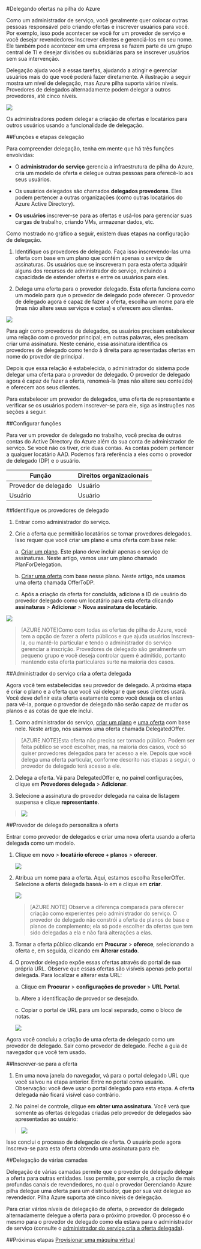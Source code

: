 <properties
    pageTitle="Delegando ofertas na pilha do Azure | Microsoft Azure"
    description="Aprenda a colocar outras pessoas responsável pelo criando ofertas e inscrever usuários para você."
    services="azure-stack"
    documentationCenter=""
    authors="AlfredoPizzirani"
    manager="byronr"
    editor=""/>

<tags
    ms.service="azure-stack"
    ms.workload="na"
    ms.tgt_pltfrm="na"
    ms.devlang="na"
    ms.topic="article"
    ms.date="10/07/2016"
    ms.author="alfredop"/>



#<a name="delegating-offers-in-azure-stack"></a>Delegando ofertas na pilha do Azure


Como um administrador de serviço, você geralmente quer colocar outras pessoas responsável pelo criando ofertas e inscrever usuários para você. Por exemplo, isso pode acontecer se você for um provedor de serviço e você desejar revendedores Inscrever clientes e gerenciá-los em seu nome. Ele também pode acontecer em uma empresa se fazem parte de um grupo central de TI e desejar divisões ou subsidiárias para se inscrever usuários sem sua intervenção.

Delegação ajuda você a essas tarefas, ajudando a atingir e gerenciar usuários mais do que você poderá fazer diretamente. A ilustração a seguir mostra um nível de delegação, mas Azure pilha suporta vários níveis. Provedores de delegados alternadamente podem delegar a outros provedores, até cinco níveis.

![](media/azure-stack-delegated-provider/image1.png)

Os administradores podem delegar a criação de ofertas e locatários para outros usuários usando a funcionalidade de delegação.

##<a name="roles-and-steps-in-delegation"></a>Funções e etapas delegação


Para compreender delegação, tenha em mente que há três funções envolvidas:

-   O **administrador do serviço** gerencia a infraestrutura de pilha do Azure, cria um modelo de oferta e delegue outras pessoas para oferecê-lo aos seus usuários.

-   Os usuários delegados são chamados **delegados provedores**. Eles podem pertencer a outras organizações (como outras locatários do Azure Active Directory).

-   **Os usuários** inscrever-se para as ofertas e usá-los para gerenciar suas cargas de trabalho, criando VMs, armazenar dados, etc.

Como mostrado no gráfico a seguir, existem duas etapas na configuração de delegação.

1.  Identifique os provedores de delegado. Faça isso inscrevendo-las uma oferta com base em um plano que contém apenas o serviço de assinaturas.
    Os usuários que se inscreveram para esta oferta adquirir alguns dos recursos do administrador do serviço, incluindo a capacidade de estender ofertas e entre os usuários para eles.

2.  Delega uma oferta para o provedor delegado. Esta oferta funciona como um modelo para que o provedor de delegado pode oferecer. O provedor de delegado agora é capaz de fazer a oferta, escolha um nome para ele (mas não altere seus serviços e cotas) e oferecem aos clientes.

![](media/azure-stack-delegated-provider/image2.png)

Para agir como provedores de delegados, os usuários precisam estabelecer uma relação com o provedor principal; em outras palavras, eles precisam criar uma assinatura. Neste cenário, essa assinatura identifica os provedores de delegado como tendo à direita para apresentadas ofertas em nome do provedor de principal.

Depois que essa relação é estabelecida, o administrador do sistema pode delegar uma oferta para o provedor de delegado. O provedor de delegado agora é capaz de fazer a oferta, renomeá-la (mas não altere seu conteúdo) e oferecem aos seus clientes.

Para estabelecer um provedor de delegados, uma oferta de representante e verificar se os usuários podem inscrever-se para ele, siga as instruções nas seções a seguir.

##<a name="set-up-roles"></a>Configurar funções


Para ver um provedor de delegado no trabalho, você precisa de outras contas do Active Directory do Azure além da sua conta de administrador de serviço. Se você não os tiver, crie duas contas. As contas podem pertencer a qualquer locatário AAD. Podemos fará referência a eles como o provedor de delegado (DP) e o usuário.

| **Função** | **Direitos organizacionais** |
| -------------------- | ----------------------- |
|  Provedor de delegado | Usuário |
| Usuário | Usuário |

##<a name="identify-the-delegated-providers"></a>Identifique os provedores de delegado


1.  Entrar como administrador do serviço.

2.  Crie a oferta que permitirão locatários se tornar provedores delegados. Isso requer que você criar um plano e uma oferta com base nele:

    a.  [Criar um plano](azure-stack-create-plan.md).
        Este plano deve incluir apenas o serviço de assinaturas. Neste artigo, vamos usar um plano chamado PlanForDelegation.

    b.  [Criar uma oferta](azure-stack-create-offer.md) 
     com base nesse plano. Neste artigo, nós usamos uma oferta chamada OfferToDP.

    c.  Após a criação da oferta for concluída, adicione a ID de usuário do provedor delegado como um locatário para esta oferta clicando     **assinaturas** &gt; **Adicionar** &gt; **Nova assinatura de locatário**.

  ![](media/azure-stack-delegated-provider/image3.png)

> [AZURE.NOTE]Como com todas as ofertas de pilha do Azure, você tem a opção de fazer a oferta públicos e que ajuda usuários Inscreva-la, ou mantê-lo particular e tendo o administrador do serviço gerenciar a inscrição. Provedores de delegado são geralmente um pequeno grupo e você deseja controlar quem é admitido, portanto mantendo esta oferta particulares surte na maioria dos casos.

##<a name="service-admin-creates-the-delegated-offer"></a>Administrador do serviço cria a oferta delegada


Agora você tem estabelecidas seu provedor de delegado. A próxima etapa é criar o plano e a oferta que você vai delegar e que seus clientes usará. Você deve definir esta oferta exatamente como você deseja os clientes para vê-la, porque o provedor de delegado não serão capaz de mudar os planos e as cotas de que ele inclui.

1.  Como administrador do serviço, [criar um plano](azure-stack-create-plan.md) e [uma oferta](azure-stack-create-offer.md) com base nele. Neste artigo, nós usamos uma oferta chamada DelegatedOffer.
> [AZURE.NOTE]Esta oferta não precisa ser tornado público. Podem ser feita público se você escolher, mas, na maioria dos casos, você só quiser provedores delegados para ter acesso a ele. Depois que você delega uma oferta particular, conforme descrito nas etapas a seguir, o provedor de delegado terá acesso a ele.

2.  Delega a oferta. Vá para DelegatedOffer e, no painel configurações, clique em **Provedores delegada** &gt; **Adicionar**.

3.  Selecione a assinatura do provedor delegada na caixa de listagem suspensa e clique **representante**.

> ![](media/azure-stack-delegated-provider/image4.png)

##<a name="delegated-provider-customizes-the-offer"></a>Provedor de delegado personaliza a oferta


Entrar como provedor de delegados e criar uma nova oferta usando a oferta delegada como um modelo.

1.  Clique em **novo** &gt; **locatário oferece + planos** &gt; **oferecer**.


    ![](media/azure-stack-delegated-provider/image5.png)


2.  Atribua um nome para a oferta. Aqui, estamos escolha ResellerOffer. Selecione a oferta delegada baseá-lo em e clique em **criar**.
    
    ![](media/azure-stack-delegated-provider/image6.png)


    >[AZURE.NOTE] Observe a diferença comparada para oferecer criação como experientes pelo administrador do serviço. O provedor de delegado não constrói a oferta de planos de base e planos de complemento; ela só pode escolher da ofertas que tem sido delegadas a ela e não fará alterações a elas.

3. Tornar a oferta público clicando em **Procurar** &gt; **oferece**, selecionando a oferta e, em seguida, clicando em **Alterar estado**.

4. O provedor delegado expõe essas ofertas através do portal de sua própria URL. Observe que essas ofertas são visíveis apenas pelo portal delegada. Para localizar e alterar esta URL:

    a.  Clique em **Procurar** &gt; **configurações de provedor** &gt; **URL Portal**.

    b.  Altere a identificação de provedor se desejado.

    c.  Copiar o portal de URL para um local separado, como o bloco de notas.

    ![](media/azure-stack-delegated-provider/image7.png)
<!-- -->
Agora você concluiu a criação de uma oferta de delegado como um provedor de delegado. Sair como provedor de delegado. Feche a guia de navegador que você tem usado.

##<a name="sign-up-for-the-offer"></a>Inscrever-se para a oferta


1.  Em uma nova janela do navegador, vá para o portal delegado URL que você salvou na etapa anterior. Entre no portal como usuário. Observação: você deve usar o portal delegado para esta etapa. A oferta delegada não ficará visível caso contrário.

2.  No painel de controle, clique em **obter uma assinatura**. Você verá que somente as ofertas delegadas criadas pelo provedor de delegados são apresentadas ao usuário:

> ![](media/azure-stack-delegated-provider/image8.png)

Isso conclui o processo de delegação de oferta. O usuário pode agora Inscreva-se para esta oferta obtendo uma assinatura para ele.

##<a name="multiple-tier-delegation"></a>Delegação de várias camadas


Delegação de várias camadas permite que o provedor de delegado delegar a oferta para outras entidades. Isso permite, por exemplo, a criação de mais profundas canais de revendedores, no qual o provedor Gerenciando Azure pilha delegue uma oferta para um distribuidor, que por sua vez delegue ao revendedor.
Pilha Azure suporta até cinco níveis de delegação.

Para criar vários níveis de delegação de oferta, o provedor de delegado alternadamente delegue a oferta para o próximo provedor. O processo é o mesmo para o provedor de delegado como ela estava para o administrador de serviço (consulte o [administrador do serviço cria a oferta delegada](#service-admin-creates-the-delegated-offer)).

##<a name="next-steps"></a>Próximas etapas
[Provisionar uma máquina virtual](azure-stack-provision-vm.md)

